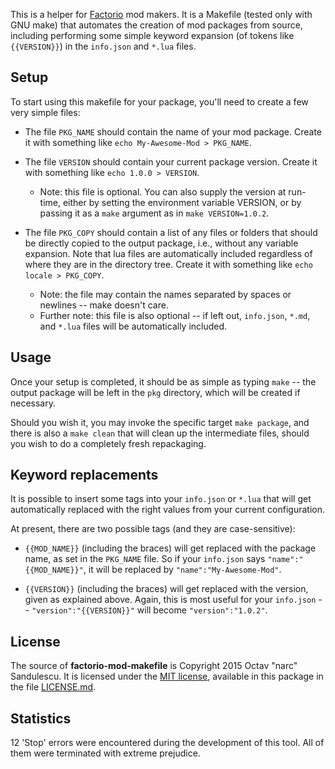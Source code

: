 This is a helper for [Factorio](http://www.factorio.com/) mod makers.
It is a Makefile (tested only with GNU make) that automates the creation of mod
packages from source, including performing some simple keyword expansion (of
tokens like `{{VERSION}}`) in the `info.json` and `*.lua` files.


## Setup ##

To start using this makefile for your package, you'll need to create a few very
simple files:

- The file `PKG_NAME` should contain the name of your mod package. Create it
with something like `echo My-Awesome-Mod > PKG_NAME`.

- The file `VERSION` should contain your current package version. Create it
with something like `echo 1.0.0 > VERSION`.
    - Note: this file is optional. You can also supply the version at run-time,
    either by setting the environment variable VERSION, or by passing it as a
    `make` argument as in `make VERSION=1.0.2`.

- The file `PKG_COPY` should contain a list of any files or folders that should
be directly copied to the output package, i.e., without any variable expansion.
Note that lua files are automatically included regardless of where they are in
the directory tree. Create it with something like `echo locale > PKG_COPY`.
    - Note: the file may contain the names separated by spaces or newlines --
    make doesn't care.
    - Further note: this file is also optional -- if left out, `info.json`,
    `*.md`, and `*.lua` files will be automatically included.


## Usage ##

Once your setup is completed, it should be as simple as typing `make` -- the
output package will be left in the `pkg` directory, which will be created if
necessary.

Should you wish it, you may invoke the specific target `make package`, and
there is also a `make clean` that will clean up the intermediate files, should
you wish to do a completely fresh repackaging.


## Keyword replacements ##

It is possible to insert some tags into your `info.json` or `*.lua` that will
get automatically replaced with the right values from your current
configuration.

At present, there are two possible tags (and they are case-sensitive):

- `{{MOD_NAME}}` (including the braces) will get replaced with the package
name, as set in the `PKG_NAME` file. So if your `info.json` says
`"name":"{{MOD_NAME}}"`, it will be replaced by `"name":"My-Awesome-Mod"`.

- `{{VERSION}}` (including the braces) will get replaced with the version,
given as explained above. Again, this is most useful for your `info.json`
-- `"version":"{{VERSION}}"` will become `"version":"1.0.2"`.


## License ##

The source of **factorio-mod-makefile** is Copyright 2015 Octav "narc"
Sandulescu. It is licensed under the [MIT license][mit], available in this
package in the file [LICENSE.md](LICENSE.md).

[mit]: http://opensource.org/licenses/mit-license.html


## Statistics ##

12 'Stop' errors were encountered during the development of this tool. All of
them were terminated with extreme prejudice.
